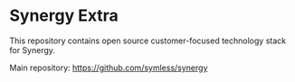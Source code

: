 # Synergy Extra

This repository contains open source customer-focused technology stack for Synergy.

Main repository: https://github.com/symless/synergy
